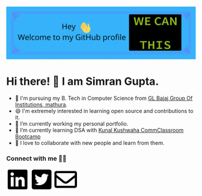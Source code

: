![banner](https://raw.githubusercontent.com/simrangupta234/simrangupta234/master/welcome.gif)

# Hi there! 👋 I am Simran Gupta.

- 👔 I'm pursuing my B. Tech in Computer Science from [GL Bajaj Group Of Institutions, mathura](https://www.glbajajgroup.org/).
- 😄 I'm extremely interested in learning open source and contributions to it.
- 🔭 I’m currently working my personal portfolio.
- 🌱 I’m currently learning DSA with [Kunal Kushwaha CommClassroom Bootcamp](https://github.com/kunal-kushwaha/DSA-Bootcamp-Java)
- 🤝 I love to collaborate with new people and learn from them.

### Connect with me 🤝🏻
[![LinkedIn](https://raw.githubusercontent.com/simrangupta234/simrangupta234/master/linkedin.svg)](https://www.linkedin.com/in/simran-gupta123/)
[![Twitter](https://raw.githubusercontent.com/simrangupta234/simrangupta234/master/twitter.svg)](https://twitter.com/simrangupta234)
[![Gmail](https://raw.githubusercontent.com/simrangupta234/simrangupta234/master/gmail.svg)](simrangupta172002@gmail.com)
